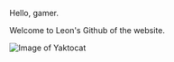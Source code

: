 Hello, gamer.

Welcome to Leon's Github of the website.


![Image of Yaktocat](https://d2skuhm0vrry40.cloudfront.net/2020/articles/2020-02-11-14-55/-1581432924636.jpg/EG11/thumbnail/750x422/format/jpg/quality/60
)
